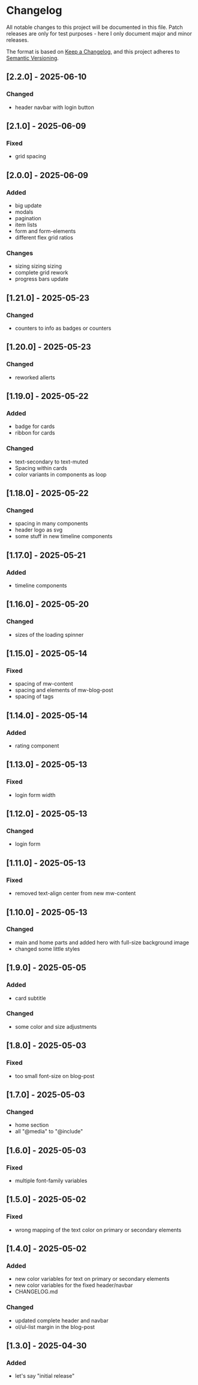 # Changelog

All notable changes to this project will be documented in this file.
Patch releases are only for test purposes - here I only document major and minor releases.

The format is based on [Keep a Changelog](https://keepachangelog.com/en/1.1.0/),
and this project adheres to [Semantic Versioning](https://semver.org/spec/v2.0.0.html).

## [2.2.0] - 2025-06-10

### Changed

- header navbar with login button

## [2.1.0] - 2025-06-09

### Fixed

- grid spacing

## [2.0.0] - 2025-06-09

### Added

- big update
- modals
- pagination
- item lists
- form and form-elements
- different flex grid ratios

### Changes

- sizing sizing sizing
- complete grid rework
- progress bars update

## [1.21.0] - 2025-05-23

### Changed

- counters to info as badges or counters

## [1.20.0] - 2025-05-23

### Changed

- reworked allerts

## [1.19.0] - 2025-05-22

### Added

- badge for cards
- ribbon for cards

### Changed

- text-secondary to text-muted
- Spacing within cards
- color variants in components as loop

## [1.18.0] - 2025-05-22

### Changed

- spacing in many components
- header logo as svg
- some stuff in new timeline components

## [1.17.0] - 2025-05-21

### Added

- timeline components

## [1.16.0] - 2025-05-20

### Changed

- sizes of the loading spinner

## [1.15.0] - 2025-05-14

### Fixed

- spacing of mw-content
- spacing and elements of mw-blog-post
- spacing of tags

## [1.14.0] - 2025-05-14

### Added

- rating component

## [1.13.0] - 2025-05-13

### Fixed

- login form width

## [1.12.0] - 2025-05-13

### Changed

- login form

## [1.11.0] - 2025-05-13

### Fixed

- removed text-align center from new mw-content

## [1.10.0] - 2025-05-13

### Changed

- main and home parts and added hero with full-size background image
- changed some little styles

## [1.9.0] - 2025-05-05

### Added

- card subtitle

### Changed

- some color and size adjustments

## [1.8.0] - 2025-05-03

### Fixed

- too small font-size on blog-post

## [1.7.0] - 2025-05-03

### Changed

- home section
- all "@media" to "@include"

## [1.6.0] - 2025-05-03

### Fixed

- multiple font-family variables

## [1.5.0] - 2025-05-02

### Fixed

- wrong mapping of the text color on primary or secondary elements

## [1.4.0] - 2025-05-02

### Added

- new color variables for text on primary or secondary elements
- new color variables for the fixed header/navbar
- CHANGELOG.md

### Changed

- updated complete header and navbar
- ol/ul-list margin in the blog-post

## [1.3.0] - 2025-04-30

### Added

- let's say "initial release"
